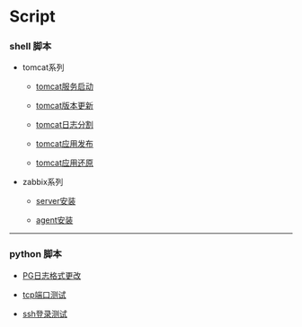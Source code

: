 # Script

### shell 脚本

* tomcat系列

    * [tomcat服务启动](tomcat-service.sh)

    * [tomcat版本更新](tomcat-version.sh)

    * [tomcat日志分割](cronolog.sh)

    * [tomcat应用发布](upgrade-service.sh)

    * [tomcat应用还原](restore-service.sh)

* zabbix系列

    * [server安装](zabbix_server.sh)

    * [agent安装](zabbix_agent.sh)


***

### python 脚本

* [PG日志格式更改](pgLogChange.py)

* [tcp端口测试](tcptest.py)

* [ssh登录测试](ssh.py)